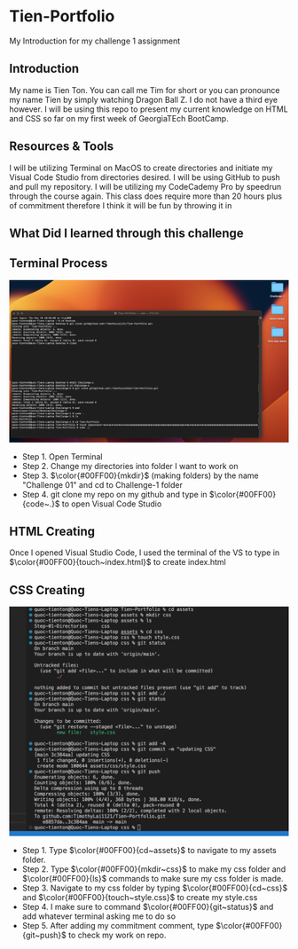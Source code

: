 # Tien-Portfolio

My Introduction for my challenge 1 assignment

## Introduction
My name is Tien Ton. You can call me Tim for short or you can pronounce my name Tien by simply watching Dragon Ball Z. I do not have a third eye however. I will be using this repo to present my current knowledge on HTML and CSS so far on my first week of GeorgiaTEch BootCamp.

## Resources & Tools
I will be utilizing Terminal on MacOS to create directories and initiate my Visual Code Studio from directories desired.
I will be using GitHub to push and pull my repository.
I will be utilizing my CodeCademy Pro by speedrun through the course again. This class does require more than 20 hours plus of commitment therefore I think it will be fun by throwing it in

## What Did I learned through this challenge



## Terminal Process

![Step 01 Directories](/assets/Step-01-Directories/images/Step-01.png)

- Step 1. Open Terminal
- Step 2. Change my directories into folder I want to work on
- Step 3. $\color{#00FF00}{mkdir}$ (making folders) by the name "Challenge 01" and cd to Challenge-1 folder
- Step 4. git clone my repo on my github and type in $\color{#00FF00}{code~.}$ to open Visual Code Studio

## HTML Creating
Once I opened Visual Studio Code, I used the terminal of the VS to type in $\color{#00FF00}{touch~index.html}$ to create index.html

## CSS Creating 

![CSS Images](/assets/Step-01-Directories/images/CSS.png)

- Step 1. Type $\color{#00FF00}{cd~assets}$ to navigate to my assets folder.
- Step 2. Type $\color{#00FF00}{mkdir~css}$ to make my css folder and $\color{#00FF00}{ls}$ commands to make sure my css folder is made.
- Step 3. Navigate to my css folder by typing $\color{#00FF00}{cd~css}$ and $\color{#00FF00}{touch~style.css}$ to create my style.css
- Step 4. I make sure to command $\color{#00FF00}{git~status}$ and add whatever terminal asking me to do so 
- Step 5. After adding my commitment comment, type $\color{#00FF00}{git~push}$ to check my work on repo.

